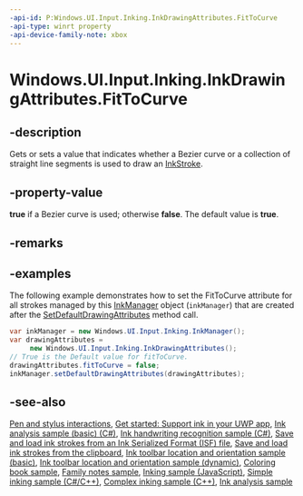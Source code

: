 ```yaml
---
-api-id: P:Windows.UI.Input.Inking.InkDrawingAttributes.FitToCurve
-api-type: winrt property
-api-device-family-note: xbox
---
```


<!-- Property syntax
public bool FitToCurve { get;  set; }
-->

# Windows.UI.Input.Inking.InkDrawingAttributes.FitToCurve

## -description
Gets or sets a value that indicates whether a Bezier curve or a collection of straight line segments is used to draw an [InkStroke](inkstroke.md).

## -property-value
**true** if a Bezier curve is used; otherwise **false**. The default value is **true**.

## -remarks

## -examples
The following example demonstrates how to set the FitToCurve attribute for all strokes managed by this [InkManager](inkmanager.md) object (`inkManager`) that are created after the [SetDefaultDrawingAttributes](inkmanager_setdefaultdrawingattributes_1436218448.md) method call.

```csharp
var inkManager = new Windows.UI.Input.Inking.InkManager();
var drawingAttributes = 
     new Windows.UI.Input.Inking.InkDrawingAttributes();
// True is the Default value for fitToCurve.
drawingAttributes.fitToCurve = false;
inkManager.setDefaultDrawingAttributes(drawingAttributes);

```

## -see-also

[Pen and stylus interactions](https://docs.microsoft.com/windows/uwp/input-and-devices/pen-and-stylus-interactions), [Get started: Support ink in your UWP app](https://docs.microsoft.com/windows/uwp/get-started/ink-walkthrough), [Ink analysis sample (basic) (C#)](https://github.com/MicrosoftDocs/windows-topic-specific-samples/archive/uwp-ink-analysis-basic.zip), [Ink handwriting recognition sample (C#)](https://github.com/MicrosoftDocs/windows-topic-specific-samples/archive/uwp-ink-handwriting-reco.zip), [Save and load ink strokes from an Ink Serialized Format (ISF) file](https://github.com/MicrosoftDocs/windows-topic-specific-samples/archive/uwp-ink-store.zip), [Save and load ink strokes from the clipboard](https://github.com/MicrosoftDocs/windows-topic-specific-samples/archive/uwp-ink-store-clipboard.zip), [Ink toolbar location and orientation sample (basic)](https://github.com/MicrosoftDocs/windows-topic-specific-samples/archive/uwp-ink-toolbar-handedness.zip), [Ink toolbar location and orientation sample (dynamic)](https://github.com/MicrosoftDocs/windows-topic-specific-samples/archive/uwp-ink-toolbar-handedness-dynamic.zip), [Coloring book sample](https://aka.ms/cpubsample-coloringbook), [Family notes sample](https://aka.ms/cpubsample-familynotessample), [Inking sample (JavaScript)](https://github.com/Microsoft/Windows-universal-samples/tree/master/Samples/Ink), [Simple inking sample (C#/C++)](https://github.com/Microsoft/Windows-universal-samples/tree/master/Samples/SimpleInk), [Complex inking sample (C++)](https://github.com/Microsoft/Windows-universal-samples/tree/master/Samples/ComplexInk), [Ink analysis sample](https://github.com/Microsoft/Windows-universal-samples/tree/master/Samples/InkAnalysis)

